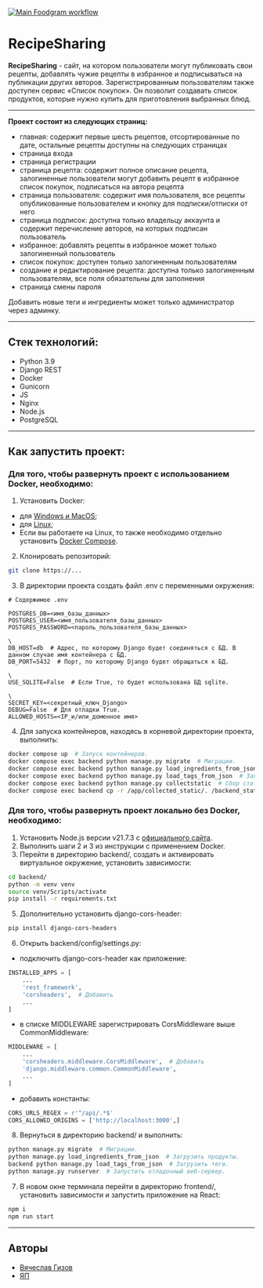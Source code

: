 [ ![Main Foodgram workflow](https://github.com/VyacheslavGizov/foodgram/actions/workflows/main.yml/badge.svg "aspect=1")](https://github.com/VyacheslavGizov/foodgram/actions/workflows/main.yml)


# RecipeSharing

**RecipeSharing** - сайт, на котором пользователи могут публиковать свои рецепты, добавлять чужие рецепты в избранное и подписываться на публикации других авторов. Зарегистрированным пользователям также доступен сервис «Список покупок». Он позволит создавать список продуктов, которые нужно купить для приготовления выбранных блюд. 

---

**Проект состоит из следующих страниц:**

- главная: содержит первые шесть рецептов, отсортированные по дате, остальные рецепты доступны на следующих страницах
- страница входа
- страница регистрации
- страница рецепта: содержит полное описание рецепта, залогиненные пользователи могут добавить рецепт в избранное список покупок, подписаться на автора рецепта
- страница пользователя: содержит имя пользователя, все рецепты опубликованные пользователем и кнопку для  подписки/отписки от него
- страница подписок: доступна только владельцу аккаунта и содержит перечисление авторов, на которых подписан пользователь
- избранное: добавлять рецепты в избранное может только залогиненный пользователь
- список покупок: доступен только залогиненным пользователям
- создание и редактирование рецепта: доступна только залогиненным пользователям, все поля обязательны для заполнения
- страница смены пароля

Добавить новые теги и ингредиенты может только администратор через админку.

---

## Стек технологий:

- Python 3.9
- Django REST
- Docker
- Gunicorn
- JS
- Nginx
- Node.js
- PostgreSQL

---

## Как запустить проект:

### Для того, чтобы развернуть проект с использованием Docker, необходимо:

1. Установить Docker:

- для [Windows и MacOS](https://www.docker.com/products/docker-desktop/);
- для [Linux](https://docs.docker.com/engine/install/ubuntu/#install-using-the-convenience-script);
- Если вы работаете на Linux, то также необходимо отдельно установить [Docker Compose](https://docs.docker.com/compose/install/).

2. Клонировать репозиторий:

```bash
git clone https://...
```

3. В директории проекта создать файл .env с переменными окружения:

```
# Содержимое .env

POSTGRES_DB=<имя_базы_данных>
POSTGRES_USER=<имя_пользователя_базы_данных>
POSTGRES_PASSWORD=<пароль_пользователя_базы_данных>

\
DB_HOST=db  # Адрес, по которому Django будет соединяться с БД. В данном случае имя контейнера с БД.
DB_PORT=5432  # Порт, по которому Django будет обращаться к БД.

\
USE_SQLITE=False  # Если True, то будет использована БД sqlite.

\
SECRET_KEY=<секретный_ключ_Django>
DEBUG=False  # Для отладки True.
ALLOWED_HOSTS=<IP_и/или_доменное имя>
```

4. Для запуска контейнеров, находясь в корневой директории проекта, выполнить:

```bash
docker compose up  # Запуск контейнеров.
docker compose exec backend python manage.py migrate  # Миграции.
docker compose exec backend python manage.py load_ingredients_from_json  # Загрузить продукты.
docker compose exec backend python manage.py load_tags_from_json  # Загрузить теги.
docker compose exec backend python manage.py collectstatic  # Сбор статики.
docker compose exec backend cp -r /app/collected_static/. /backend_static/static/  # Перемещение статики.
```


### Для того, чтобы развернуть проект локально без Docker, необходимо:

1. Установить Node.js версии v21.7.3 c [официального сайта](https://nodejs.org/en/about/previous-releases#looking-for-latest-release-of-a-version-branch).
2. Выполнить шаги 2 и 3 из инструкции с применением Docker.
3. Перейти в директорию backend/, создать и активировать виртуальное окружение, установить зависимости:

```bash
cd backend/
python -m venv venv
source venv/Scripts/activate
pip install -r requirements.txt
```

5. Дополнительно установить django-cors-header:

```bash
pip install django-cors-headers 
```

6. Открыть backend/config/settings.py:

- подключить django-cors-header как приложение:

```python
INSTALLED_APPS = [
    ...
    'rest_framework',
    'corsheaders',  # Добавить
    ...
]
```

- в списке MIDDLEWARE зарегистрировать CorsMiddleware выше CommonMiddleware:

```python
MIDDLEWARE = [
    ...
    'corsheaders.middleware.CorsMiddleware',  # Добавить
    'django.middleware.common.CommonMiddleware',
    ...
]
```

- добавить константы:

```python
CORS_URLS_REGEX = r'^/api/.*$' 
CORS_ALLOWED_ORIGINS = ['http://localhost:3000',] 
```

8. Вернуться в директорию backend/ и выполнить:

```bash
python manage.py migrate  # Миграции.
python manage.py load_ingredients_from_json  # Загрузить продукты.
backend python manage.py load_tags_from_json  # Загрузить теги.
python manage.py runserver  # Запустить отладочный веб-сервер.
```

7. В новом окне терминала перейти в директорию frontend/, установить зависимости и запустить приложение на React:

```bash
npm i 
npm run start 
```

---

## Авторы

- [Вячеслав Гизов](https://github.com/VyacheslavGizov)
- [ЯП](https://github.com/yandex-praktikum)
